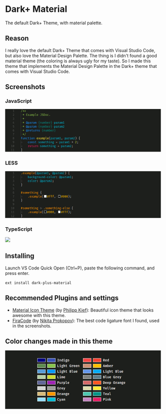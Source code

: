 # Dark+ Material
The default Dark+ Theme, with material palette.

## Reason

I really love the default Dark+ Theme that comes with Visual Studio Code, but
also love the Material Design Palette. The thing is I didn't found a good
material theme (the coloring is always ugly for my taste). So I made this theme
that implements the Material Design Palette in the Dark+ theme that comes with
Visual Studio Code.

## Screenshots

### JavaScript
![](https://raw.githubusercontent.com/vangware/dark-plus-material/master/screenshots/js.gif)

### LESS
![](https://raw.githubusercontent.com/vangware/dark-plus-material/master/screenshots/less.gif)

### TypeScript
![](https://raw.githubusercontent.com/vangware/dark-plus-material/master/screenshots/ts.gif)

## Installing

Launch VS Code Quick Open (Ctrl+P), paste the following command, and press enter.

```
ext install dark-plus-material
```

## Recommended Plugins and settings

- [Material Icon Theme](https://marketplace.visualstudio.com/items?itemName=PKief.material-icon-theme) (by [Philipp Kief](https://github.com/PKief)): Beautiful icon theme that looks awesome with this theme.
- [FiraCode](https://github.com/tonsky/FiraCode) (by [Nikita Prokopov](https://github.com/tonsky)): The best code ligature font I found, used in the screenshots.

## Color changes made in this theme

![](https://raw.githubusercontent.com/vangware/dark-plus-material/master/screenshots/colors.gif)
